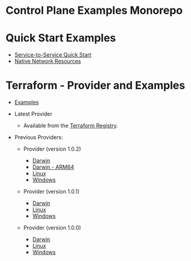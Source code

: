# Control Plane Examples Monorepo


# Quick Start Examples

- [Service-to-Service Quick Start](./quickstarts/5/)
- [Native Network Resources](./quickstarts/native-network-resources/)


# Terraform - Provider and Examples

- [Examples](./terraform/examples)

- Latest Provider
   - Available from the [Terraform Registry](https://registry.terraform.io/providers/controlplane-com/cpln).

- Previous Providers:

  - Provider (version 1.0.2)
    - [Darwin](https://github.com/controlplane-com/examples/raw/main/terraform/provider/1.0.2/terraform-provider-cpln_1.0.2_darwin_amd64.tgz)
    - [Darwin - ARM64](https://github.com/controlplane-com/examples/raw/main/terraform/provider/1.0.2/terraform-provider-cpln_1.0.2_darwin_arm64.tgz)
    - [Linux](https://github.com/controlplane-com/examples/raw/main/terraform/provider/1.0.2/terraform-provider-cpln_1.0.2_linux_amd64.tgz)
    - [Windows](https://github.com/controlplane-com/examples/raw/main/terraform/provider/1.0.2/terraform-provider-cpln_1.0.2_windows_amd64.tgz)

  - Provider (version 1.0.1)
    - [Darwin](https://github.com/controlplane-com/examples/raw/main/terraform/provider/1.0.1/terraform-provider-cpln_1.0.1_darwin_amd64.tgz)
    - [Linux](https://github.com/controlplane-com/examples/raw/main/terraform/provider/1.0.1/terraform-provider-cpln_1.0.1_linux_amd64.tgz)
    - [Windows](https://github.com/controlplane-com/examples/raw/main/terraform/provider/1.0.1/terraform-provider-cpln_1.0.1_windows_amd64.tgz)

  - Provider (version 1.0.0)
    - [Darwin](https://github.com/controlplane-com/examples/raw/main/terraform/provider/1.0.0/terraform-provider-cpln_1.0.0_darwin_amd64.tgz)
    - [Linux](https://github.com/controlplane-com/examples/raw/main/terraform/provider/1.0.0/terraform-provider-cpln_1.0.0_linux_amd64.tgz)
    - [Windows](https://github.com/controlplane-com/examples/raw/main/terraform/provider/1.0.0/terraform-provider-cpln_1.0.0_windows_amd64.tgz)

